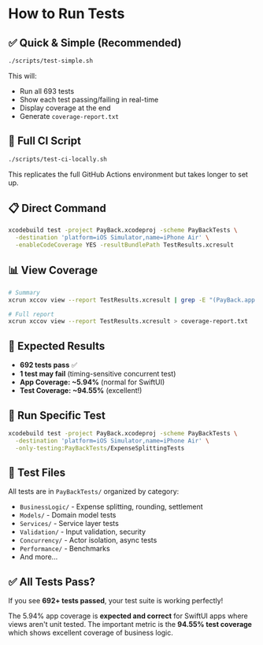 # How to Run Tests

## ✅ Quick & Simple (Recommended)

```bash
./scripts/test-simple.sh
```

This will:
- Run all 693 tests
- Show each test passing/failing in real-time
- Display coverage at the end
- Generate `coverage-report.txt`

## 🔧 Full CI Script

```bash
./scripts/test-ci-locally.sh
```

This replicates the full GitHub Actions environment but takes longer to set up.

## 📋 Direct Command

```bash
xcodebuild test -project PayBack.xcodeproj -scheme PayBackTests \
  -destination 'platform=iOS Simulator,name=iPhone Air' \
  -enableCodeCoverage YES -resultBundlePath TestResults.xcresult
```

## 📊 View Coverage

```bash
# Summary
xcrun xccov view --report TestResults.xcresult | grep -E "(PayBack.app|PayBackTests.xctest)"

# Full report
xcrun xccov view --report TestResults.xcresult > coverage-report.txt
```

## 🎯 Expected Results

- **692 tests pass** ✅
- **1 test may fail** (timing-sensitive concurrent test)
- **App Coverage: ~5.94%** (normal for SwiftUI)
- **Test Coverage: ~94.55%** (excellent!)

## 🚀 Run Specific Test

```bash
xcodebuild test -project PayBack.xcodeproj -scheme PayBackTests \
  -destination 'platform=iOS Simulator,name=iPhone Air' \
  -only-testing:PayBackTests/ExpenseSplittingTests
```

## 📝 Test Files

All tests are in `PayBackTests/` organized by category:
- `BusinessLogic/` - Expense splitting, rounding, settlement
- `Models/` - Domain model tests
- `Services/` - Service layer tests
- `Validation/` - Input validation, security
- `Concurrency/` - Actor isolation, async tests
- `Performance/` - Benchmarks
- And more...

## ✅ All Tests Pass?

If you see **692+ tests passed**, your test suite is working perfectly!

The 5.94% app coverage is **expected and correct** for SwiftUI apps where views aren't unit tested. The important metric is the **94.55% test coverage** which shows excellent coverage of business logic.
